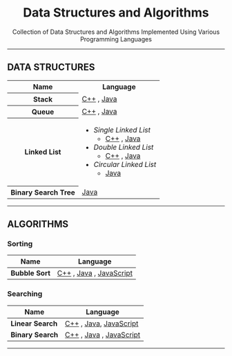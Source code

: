 <h1 align="center">Data Structures and Algorithms</h1>
<p align="center">Collection of Data Structures and Algorithms Implemented Using Various Programming Languages</p>

<hr />

<h2>DATA STRUCTURES</h2>

<table>
  <tr>
    <th>Name</th>
    <th>Language</th>
  </tr>
  <tr>
    <th>Stack</th>
    <td>
    <a href="./C++/Data%20Structures/Stack.cpp">C++</a> , 
      <a href="./Java/Data%20Structures/StackIMP.java">Java</a>
    </td>
  </tr>
  <tr>
    <th>Queue</th>
    <td>
      <a href="./C%2B%2B/Data%20Structures/Queue.cpp">C++</a> , 
      <a href="./Java/Data%20Structures/QueueIMP.java">Java</a>
    </td>
  </tr>
  <tr>
    <th>Linked List</th>
    <td>
      <ul>
        <li>
          <i>Single Linked List</i>
          <ul>
            <li>
            <a href="./C++/Data%20Structures/Linked%20List/Single_Linked_List.cpp">C++</a> , 
              <a href="./Java/Data%20Structures/Linked%20List/Single_Linked_List.java">Java</a>
            </li>
          </ul>
        </li>
        <li>
          <i>Double Linked List</i>
          <ul>
            <li>
            <a href="./C++/Data%20Structures/Linked%20List/Double_Linked_List.cpp">C++</a> , 
              <a href="./Java/Data%20Structures/Linked%20List/Double_Linked_List.java">Java</a>
            </li>
          </ul>
        </li>
        <li>
          <i>Circular Linked List</i>
          <ul>
            <li>
              <a href="./Java/Data%20Structures/Linked%20List/Circular_Linked_List.java">Java</a>
            </li>
          </ul>
      </ul>
    </td>
  </tr>
  <tr>
    <th>Binary Search Tree</th>
    <td> 
      <a href="./Java/Data%20Structures/BinarySearchTree.java">Java</a>
    </td>
  </tr>
</table>

<hr />

<h2>ALGORITHMS</h2>

<h3>Sorting</h3>

| Name | Language |
| --- | --- |
| <b>Bubble Sort</b> | [C++](./C++/Algorithms/Sorting/Bubble_Sort.cpp) , [Java](./Java/Algorithms/Sorting/Bubble_Sort.java) , [JavaScript](./JavaScript/Algorithms/Sorting/Bubble_Sort.js) |

<h3>Searching</h3>

| Name | Language |
| --- | --- |
| <b>Linear Search</b> | [C++](./C++/Algorithms/Searching/Linear_Search.cpp) , [Java](./Java/Algorithms/Searching/Linear_Search.java), [JavaScript](./JavaScript/Algorithms/Searching/Linear_Search.js) |
| <b>Binary Search</b> | [C++](./C++/Algorithms/Searching/Binary_Search.cpp) , [Java](./Java/Algorithms/Searching/Binary_Search.java) , [JavaScript](./JavaScript/Algorithms/Searching/Binary_Search.js) |

<hr />
